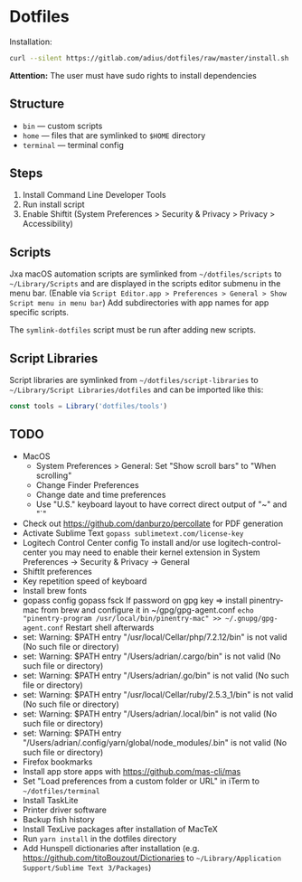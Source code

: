# Dotfiles

Installation:

```bash
curl --silent https://gitlab.com/adius/dotfiles/raw/master/install.sh | bash
```

**Attention:** The user must have sudo rights to install dependencies


## Structure

* `bin` — custom scripts
* `home` — files that are symlinked to `$HOME` directory
* `terminal` — terminal config


## Steps

1. Install Command Line Developer Tools
1. Run install script
1. Enable Shiftit
    (System Preferences > Security & Privacy > Privacy > Accessibility)


## Scripts

Jxa macOS automation scripts are symlinked from
`~/dotfiles/scripts` to `~/Library/Scripts`
and are displayed in the scripts editor submenu in the menu bar.
(Enable via
`Script Editor.app > Preferences > General > Show Script menu in menu bar`)
Add subdirectories with app names for app specific scripts.

The `symlink-dotfiles` script must be run after adding new scripts.


## Script Libraries

Script libraries are symlinked from
`~/dotfiles/script-libraries` to `~/Library/Script Libraries/dotfiles`
and can be imported like this:

```js
const tools = Library('dotfiles/tools')
```


## TODO

- MacOS
    - System Preferences > General: Set "Show scroll bars" to "When scrolling"
    - Change Finder Preferences
    - Change date and time preferences
    - Use "U.S." keyboard layout to have correct direct output of "~" and "\`"
- Check out https://github.com/danburzo/percollate for PDF generation
- Activate Sublime Text `gopass sublimetext.com/license-key`
- Logitech Control Center config
  To install and/or use logitech-control-center you may need to enable their kernel extension in
  System Preferences → Security & Privacy → General
- ShiftIt preferences
- Key repetition speed of keyboard
- Install brew fonts
- gopass config
  gopass fsck
  If password on gpg key => install pinentry-mac from brew and configure it in ~/gpg/gpg-agent.conf
  `echo "pinentry-program /usr/local/bin/pinentry-mac" >> ~/.gnupg/gpg-agent.conf`
  Restart shell afterwards
- set: Warning: $PATH entry "/usr/local/Cellar/php/7.2.12/bin" is not valid (No such file or directory)
- set: Warning: $PATH entry "/Users/adrian/.cargo/bin" is not valid (No such file or directory)
- set: Warning: $PATH entry "/Users/adrian/.go/bin" is not valid (No such file or directory)
- set: Warning: $PATH entry "/usr/local/Cellar/ruby/2.5.3_1/bin" is not valid (No such file or directory)
- set: Warning: $PATH entry "/Users/adrian/.local/bin" is not valid (No such file or directory)
- set: Warning: $PATH entry "/Users/adrian/.config/yarn/global/node_modules/.bin" is not valid (No such file or directory)
- Firefox bookmarks
- Install app store apps with https://github.com/mas-cli/mas
- Set "Load preferences from a custom folder or URL" in iTerm to `~/dotfiles/terminal`
- Install TaskLite
- Printer driver software
- Backup fish history
- Install TexLive packages after installation of MacTeX
- Run `yarn install` in the dotfiles directory
- Add Hunspell dictionaries after installation
  (e.g. https://github.com/titoBouzout/Dictionaries to
  `~/Library/Application Support/Sublime Text 3/Packages`)
